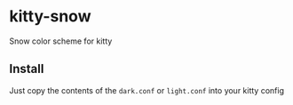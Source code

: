 # kitty-snow
Snow color scheme for kitty

## Install

Just copy the contents of the `dark.conf` or `light.conf` into your kitty config
